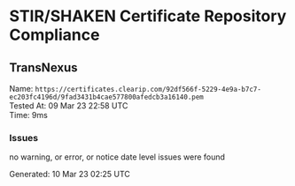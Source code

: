 # STIR/SHAKEN Certificate Repository Compliance

## TransNexus

Name: `https://certificates.clearip.com/92df566f-5229-4e9a-b7c7-ec203fc4196d/9fad3431b4cae577800afedcb3a16140.pem`\
Tested At: 09 Mar 23 22:58 UTC\
Time: 9ms

### Issues

no warning, or error, or notice date level issues were found

Generated: 10 Mar 23 02:25 UTC